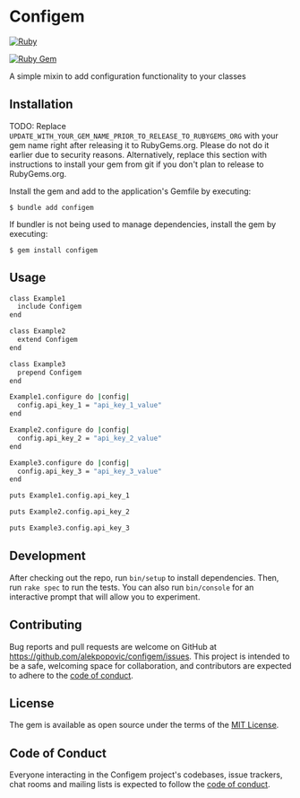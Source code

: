 # Configem

[![Ruby](https://github.com/alekpopovic/configem/actions/workflows/ruby.yml/badge.svg)](https://github.com/alekpopovic/configem/actions/workflows/ruby.yml)

[![Ruby Gem](https://github.com/alekpopovic/configem/actions/workflows/gem-push.yml/badge.svg)](https://github.com/alekpopovic/configem/actions/workflows/gem-push.yml)

A simple mixin to add configuration functionality to your classes

## Installation

TODO: Replace `UPDATE_WITH_YOUR_GEM_NAME_PRIOR_TO_RELEASE_TO_RUBYGEMS_ORG` with your gem name right after releasing it to RubyGems.org. Please do not do it earlier due to security reasons. Alternatively, replace this section with instructions to install your gem from git if you don't plan to release to RubyGems.org.

Install the gem and add to the application's Gemfile by executing:

    $ bundle add configem

If bundler is not being used to manage dependencies, install the gem by executing:

    $ gem install configem

## Usage

```sh
class Example1
  include Configem
end

class Example2
  extend Configem
end

class Example3
  prepend Configem
end

Example1.configure do |config|
  config.api_key_1 = "api_key_1_value"
end

Example2.configure do |config|
  config.api_key_2 = "api_key_2_value"
end

Example3.configure do |config|
  config.api_key_3 = "api_key_3_value"
end

puts Example1.config.api_key_1

puts Example2.config.api_key_2

puts Example3.config.api_key_3
```

## Development

After checking out the repo, run `bin/setup` to install dependencies. Then, run `rake spec` to run the tests. You can also run `bin/console` for an interactive prompt that will allow you to experiment.

## Contributing

Bug reports and pull requests are welcome on GitHub at https://github.com/alekpopovic/configem/issues. This project is intended to be a safe, welcoming space for collaboration, and contributors are expected to adhere to the [code of conduct](https://github.com/alekpopovic/configem/blob/master/CODE_OF_CONDUCT.md).

## License

The gem is available as open source under the terms of the [MIT License](https://opensource.org/licenses/MIT).

## Code of Conduct

Everyone interacting in the Configem project's codebases, issue trackers, chat rooms and mailing lists is expected to follow the [code of conduct](https://github.com/alekpopovic/configem/blob/master/CODE_OF_CONDUCT.md).
